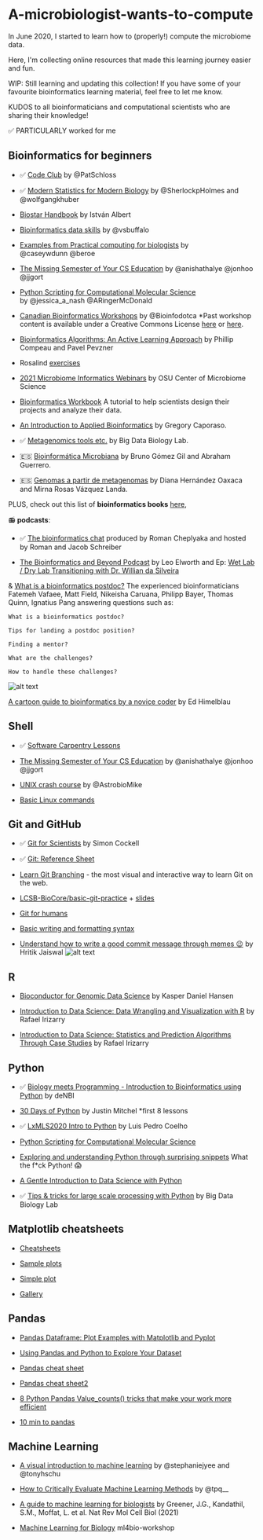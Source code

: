 # A-microbiologist-wants-to-compute

In June 2020, I started to learn how to (properly!) compute the microbiome data.

Here, I'm collecting online resources that made this learning journey easier and fun.

WIP: Still learning and updating this collection! If you have some of your favourite bioinformatics learning material, feel free to let me know.

KUDOS to all bioinformaticians and computational scientists who are sharing their knowledge!

✅ PARTICULARLY worked for me


## Bioinformatics for beginners

- ✅ [Code Club](https://riffomonas.org/code_club/) by @PatSchloss

- ✅ [Modern Statistics for Modern Biology](https://www.huber.embl.de/msmb/) by @SherlockpHolmes and @wolfgangkhuber

- [Biostar Handbook](https://www.biostarhandbook.com/) by István Albert

- [Bioinformatics data skills](https://github.com/vsbuffalo/bds-files) by @vsbuffalo 

- [Examples from Practical computing for biologists](https://practicalcomputing.org/downloads.html) by @caseywdunn @beroe

- [The Missing Semester of Your CS Education](https://missing.csail.mit.edu/) by @anishathalye @jonhoo @jjgort

- [Python Scripting for Computational Molecular Science](https://education.molssi.org/python_scripting_cms/) by @jessica_a_nash @ARingerMcDonald

- [Canadian Bioinformatics Workshops](https://bioinformatics.ca/workshops/) by @Bioinfodotca *Past workshop content is available under a Creative Commons License [here](https://bioinformatics.ca/workshops/workshops-2018/) or [here](https://www.youtube.com/channel/UCKbkfKk65PZyRCzUwXOJung).

- [Bioinformatics Algorithms: An Active Learning Approach](https://www.youtube.com/c/bioinfalgorithms/playlists) by Phillip Compeau and Pavel Pevzner

- Rosalind [exercises](http://rosalind.info/problems/locations/)

- [2021 Microbiome Informatics Webinars](https://www.youtube.com/playlist?list=PLiiqmjBmdWoPiBdoAmwtbnRm2Vj1BO_gO) by OSU Center of Microbiome Science

- [Bioinformatics Workbook](https://bioinformaticsworkbook.org/) A tutorial to help scientists design their projects and analyze their data.

- [An Introduction to Applied Bioinformatics](https://readiab.org/introduction.html) by Gregory Caporaso. 

- ✅ [Metagenomics tools etc.](https://www.youtube.com/@BigDataBiology) by Big Data Biology Lab.

- 🇪🇸 [Bioinformática Microbiana](https://bioinformatica.ciad.mx/) by Bruno Gómez Gil and Abraham Guerrero.

- 🇪🇸 [Genomas a partir de metagenomas](https://dianaoaxaca.github.io/Microbioma_del_pozol_inecol/02.Binning.html) by Diana Hernández Oaxaca and Mirna Rosas Vázquez Landa.

PLUS, check out this list of **bioinformatics books** [here](https://www.biostars.org/p/181/),

📻 **podcasts**:
    
   - ✅ [The bioinformatics chat](https://bioinformatics.chat/) produced by Roman Cheplyaka and hosted by Roman and Jacob Schreiber  
    
   - [The Bioinformatics and Beyond Podcast](https://anchor.fm/bioinfopod/) by Leo Elworth and Ep: [Wet Lab / Dry Lab Transitioning with Dr. Willian da Silveira](https://anchor.fm/bioinfopod/episodes/Wet-Lab--Dry-Lab-Transitioning-with-Dr--Willian-da-Silveira-e10uukh)

& [What is a bioinformatics postdoc?](https://www.youtube.com/watch?v=fWmmPcyyAbM&t=4s) 
The experienced bioinformaticians Fatemeh Vafaee, Matt Field, Nikeisha Caruana, Philipp Bayer, Thomas Quinn, Ignatius Pang answering questions such as:  
    
    What is a bioinformatics postdoc?
    
    Tips for landing a postdoc position?
    
    Finding a mentor?
    
    What are the challenges?
    
    How to handle these challenges?

![alt text](https://media.nature.com/lw800/magazine-assets/d41586-021-01485-y/d41586-021-01485-y_19217532.jpg)

[A cartoon guide to bioinformatics by a novice coder](https://www.nature.com/articles/d41586-021-01485-y) by Ed Himelblau


## Shell

- ✅ [Software Carpentry Lessons](https://software-carpentry.org/lessons/)

- [The Missing Semester of Your CS Education](https://missing.csail.mit.edu/) by @anishathalye @jonhoo @jjgort

- [UNIX crash course](https://astrobiomike.github.io/unix/unix-intro) by @AstrobioMike

- [Basic Linux commands](https://www.reddit.com/r/linux/comments/b4khut/basic_linux_commands/)

## Git and GitHub

- ✅ [Git for Scientists](https://www.youtube.com/watch?v=40n7A705TAg) by Simon Cockell

- ✅ [Git: Reference Sheet](https://support.nesi.org.nz/hc/en-gb/articles/360001508515-Git-Reference-Sheet)

- [Learn Git Branching](https://learngitbranching.js.org/) - the most visual and interactive way to learn Git on the web.

- [LCSB-BioCore/basic-git-practice](https://github.com/LCSB-BioCore/basic-git-practice) + [slides](https://courses.lcsb.uni.lu/2021-03-18_basicGitTraining/stable/#/)

- [Git for humans](https://orchid00.github.io/git_for_humans/007_resources.html)

- [Basic writing and formatting syntax](https://docs.github.com/en/get-started/writing-on-github/getting-started-with-writing-and-formatting-on-github/basic-writing-and-formatting-syntax)

- [Understand how to write a good commit message through memes 😉](https://medium.com/@hritik.jaiswal/how-to-write-a-good-commit-message-9d2d533b9052) by Hritik Jaiswal
![alt text](https://miro.medium.com/max/1400/1*gwlr9npJkP4TUSNvUNfEhA.png)

## R

- [Bioconductor for Genomic Data Science](https://kasperdanielhansen.github.io/genbioconductor/) by Kasper Daniel Hansen

- [Introduction to Data Science: Data Wrangling and Visualization with R](https://rafalab.dfci.harvard.edu/dsbook-part-1/) by Rafael Irizarry

- [Introduction to Data Science: Statistics and Prediction Algorithms Through Case Studies](https://rafalab.dfci.harvard.edu/dsbook-part-2/) by Rafael Irizarry


## Python

- ✅ [Biology meets Programming - Introduction to Bioinformatics using Python](https://github.com/snowformatics/Bioinformatics) by deNBI

- [30 Days of Python](https://www.youtube.com/playlist?list=PLEsfXFp6DpzQjDBvhNy5YbaBx9j-ZsUe6) by Justin Mitchel *first 8 lessons

- ✅ [LxMLS2020 Intro to Python](https://www.youtube.com/watch?v=t3ipChpkYgc&list=PLam4sUtHYhYBPHSvRQrw8JVMRZgkEYLRn) by Luis Pedro Coelho 

- [Python Scripting for Computational Molecular Science](https://education.molssi.org/python_scripting_cms/)

- [Exploring and understanding Python through surprising snippets](https://github.com/satwikkansal/wtfpython) What the f*ck Python! 😱

- [A Gentle Introduction to Data Science with Python](https://github.com/um-dang/intro-python-16S-analysis)

- ✅ [Tips & tricks for large scale processing with Python](https://github.com/BigDataBiology/talk-tips-n-tricks-large-python) by Big Data Biology Lab

## Matplotlib cheatsheets

- [Cheatsheets](https://github.com/matplotlib/cheatsheets/blob/master/cheatsheets.pdf)

- [Sample plots](https://matplotlib.org/tutorials/introductory/sample_plots.html)

- [Simple plot](https://matplotlib.org/gallery/lines_bars_and_markers/simple_plot.html)

- [Gallery](https://matplotlib.org/gallery/index.html)

## Pandas

- [Pandas Dataframe: Plot Examples with Matplotlib and Pyplot](https://queirozf.com/entries/pandas-dataframe-plot-examples-with-matplotlib-pyplot)

- [Using Pandas and Python to Explore Your Dataset](https://realpython.com/pandas-python-explore-dataset/)

- [Pandas cheat sheet](https://www.dataquest.io/blog/pandas-cheat-sheet/)

- [Pandas cheat sheet2](https://datacamp-community-prod.s3.amazonaws.com/dbed353d-2757-4617-8206-8767ab379ab3)

- [8 Python Pandas Value_counts() tricks that make your work more efficient](https://re-thought.com/pandas-value_counts/)

- [10 min to pandas](https://pandas.pydata.org/pandas-docs/stable/user_guide/10min.html)


## Machine Learning

- [A visual introduction to machine learning](http://www.r2d3.us/) by @stephaniejyee and @tonyhschu

- [How to Critically Evaluate Machine Learning Methods](https://www.youtube.com/watch?v=HrInkiETiHE) by @tpq__

- [A guide to machine learning for biologists](https://doi.org/10.1038/s41580-021-00407-0) by Greener, J.G., Kandathil, S.M., Moffat, L. et al. Nat Rev Mol Cell Biol (2021)

- [Machine Learning for Biology](https://carpentries-incubator.github.io/ml4bio-workshop/) ml4bio-workshop
 
